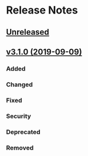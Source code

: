# Release Notes

## [Unreleased](https://github.com/Jipem/ticklingfrv3/compare/v3.1.0...master)


## [v3.1.0 (2019-09-09)](https://github.com/Jipem/ticklingfrv3/compare/master...v3.1.0)

### Added

### Changed

### Fixed

### Security 

### Deprecated 

### Removed
